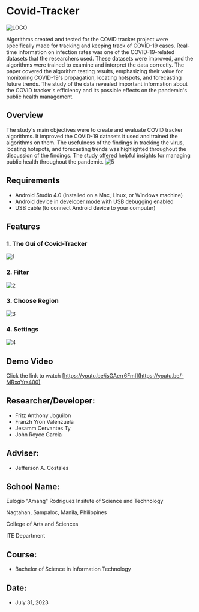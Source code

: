 # Covid-Tracker
![LOGO](https://github.com/JoguilonFritzAnthony/Covid-Tracker/assets/140958406/9a66d742-a5b8-4120-962f-d87cc53c5faf)

Algorithms created and tested for the COVID tracker project were specifically made for tracking and keeping track of COVID-19 cases. Real-time information on infection rates was one of the COVID-19-related datasets that the researchers used. These datasets were improved, and the algorithms were trained to examine and interpret the data correctly. The paper covered the algorithm testing results, emphasizing their value for monitoring COVID-19's propagation, locating hotspots, and forecasting future trends. The study of the data revealed important information about the COVID tracker's efficiency and its possible effects on the pandemic's public health management.

## Overview
The study's main objectives were to create and evaluate COVID tracker algorithms. It improved the COVID-19 datasets it used and trained the algorithms on them. The usefulness of the findings in tracking the virus, locating hotspots, and forecasting trends was highlighted throughout the discussion of the findings. The study offered helpful insights for managing public health throughout the pandemic.
![5](https://github.com/JoguilonFritzAnthony/Covid-Tracker/assets/140958406/a6a1b582-5b83-48f9-a22d-0a9b629fe0f1)

## Requirements
*   Android Studio 4.0 (installed on a Mac, Linux, or Windows machine)
*   Android device in [developer mode](https://developer.android.com/studio/debug/dev-options) with USB debugging enabled
*   USB cable (to connect Android device to your computer)

## Features
### 1. The Gui of Covid-Tracker
![1](https://github.com/JoguilonFritzAnthony/Covid-Tracker/assets/140958406/561a32e6-372e-47cb-8485-c85b5b488603)
### 2. Filter
![2](https://github.com/JoguilonFritzAnthony/Covid-Tracker/assets/140958406/585d6b57-f0d2-4aba-b36d-08aa1ec3bf43)
### 3. Choose Region
![3](https://github.com/JoguilonFritzAnthony/Covid-Tracker/assets/140958406/b024e32e-f1e5-459c-99ce-9c84ba87ec02)
### 4. Settings
![4](https://github.com/JoguilonFritzAnthony/Covid-Tracker/assets/140958406/5a02c32e-0c25-444e-96d6-1d49994079ab)

## Demo Video
Click the link to watch [https://youtu.be/isGAerr6FmI](https://youtu.be/-MRxqYrs400)

## Researcher/Developer:
* Fritz Anthony Joguilon
* Franzh Yron Valenzuela
* Jesamm Cervantes Ty
* John Royce Garcia

## Adviser: 
* Jefferson A. Costales

## School Name:
Eulogio "Amang" Rodriguez Insitute of Science and Technology

Nagtahan, Sampaloc, Manila, Philippines

College of Arts and Sciences

ITE Department

## Course: 
* Bachelor of Science in Information Technology

## Date: 
* July 31, 2023
